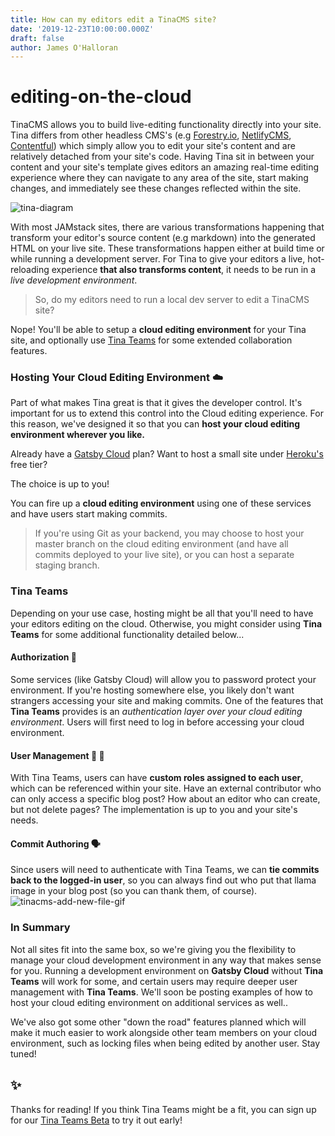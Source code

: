 ```yaml
---
title: How can my editors edit a TinaCMS site?
date: '2019-12-23T10:00:00.000Z'
draft: false
author: James O'Halloran
---
```


# editing-on-the-cloud

TinaCMS allows you to build live-editing functionality directly into your site. Tina differs from other headless CMS's \(e.g [Forestry.io](https://Forestry.io), [NetlifyCMS](https://NetlifyCMS.org), [Contentful](https://contentful.com)\) which simply allow you to edit your site's content and are relatively detached from your site's code. Having Tina sit in between your content and your site's template gives editors an amazing real-time editing experience where they can navigate to any area of the site, start making changes, and immediately see these changes reflected within the site.

![tina-diagram](https://github.com/taylorux/tinacms.org/tree/ec3e5c1e5736454379815f45595441bd79d85a2d/img/how_tina_works_asset.png)

With most JAMstack sites, there are various transformations happening that transform your editor's source content \(e.g markdown\) into the generated HTML on your live site. These transformations happen either at build time or while running a development server. For Tina to give your editors a live, hot-reloading experience **that also transforms content**, it needs to be run in a _live development environment_.

> So, do my editors need to run a local dev server to edit a TinaCMS site?

Nope! You'll be able to setup a **cloud editing environment** for your Tina site, and optionally use [Tina Teams](https://tinacms.org/teams) for some extended collaboration features.

### Hosting Your Cloud Editing Environment ☁️

Part of what makes Tina great is that it gives the developer control. It's important for us to extend this control into the Cloud editing experience. For this reason, we've designed it so that you can **host your cloud editing environment wherever you like.**

Already have a [Gatsby Cloud](https://www.gatsbyjs.com/cloud/) plan? Want to host a small site under [Heroku's](https://www.heroku.com) free tier?

The choice is up to you!

You can fire up a **cloud editing environment** using one of these services and have users start making commits.

> If you're using Git as your backend, you may choose to host your master branch on the cloud editing environment \(and have all commits deployed to your live site\), or you can host a separate staging branch.

### Tina Teams

Depending on your use case, hosting might be all that you'll need to have your editors editing on the cloud. Otherwise, you might consider using **Tina Teams** for some additional functionality detailed below...

#### Authorization 👤

Some services \(like Gatsby Cloud\) will allow you to password protect your environment. If you're hosting somewhere else, you likely don't want strangers accessing your site and making commits. One of the features that **Tina Teams** provides is an _authentication layer over your cloud editing environment_. Users will first need to log in before accessing your cloud environment.

#### User Management 👨 👩

With Tina Teams, users can have **custom roles assigned to each user**, which can be referenced within your site. Have an external contributor who can only access a specific blog post? How about an editor who can create, but not delete pages? The implementation is up to you and your site's needs.

#### Commit Authoring 🗣️

Since users will need to authenticate with Tina Teams, we can **tie commits back to the logged-in user**, so you can always find out who put that llama image in your blog post \(so you can thank them, of course\). ![tinacms-add-new-file-gif](https://github.com/taylorux/tinacms.org/tree/ec3e5c1e5736454379815f45595441bd79d85a2d/img/rico-replacement.jpg)

### In Summary

Not all sites fit into the same box, so we're giving you the flexibility to manage your cloud development environment in any way that makes sense for you. Running a development environment on **Gatsby Cloud** without **Tina Teams** will work for some, and certain users may require deeper user management with **Tina Teams**. We'll soon be posting examples of how to host your cloud editing environment on additional services as well..

We've also got some other "down the road" features planned which will make it much easier to work alongside other team members on your cloud environment, such as locking files when being edited by another user. Stay tuned!

## ✨

Thanks for reading! If you think Tina Teams might be a fit, you can sign up for our [Tina Teams Beta](http://tinacms.org/teams) to try it out early!

